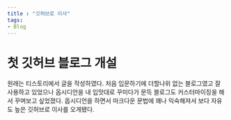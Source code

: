 ```yaml
---
title : "깃허브로 이사"
tags:
- Blog
---
```


# 첫 깃허브 블로그 개설
원래는 티스토리에서 글을 작성하였다.
처음 입문하기에 더할나위 없는 블로그였고 잘 사용하고 있었으나 옵시디언을 내 입맛대로 꾸미다가 문득 블로그도 커스터마이징을 해서 꾸며보고 싶었졌다. 
옵시디언을 하면서 마크다운 문법에 꽤나 익숙해져서 보다 자유도 높은 깃허브로 이사를 오게됐다.
